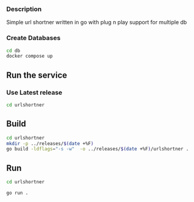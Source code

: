### Description
Simple url shortner written in go with plug n play support for multiple db


### Create Databases
```bash
cd db
docker compose up
```

## Run the service

### Use Latest release
```bash
cd urlshortner
```


## Build
```bash
cd urlshortner
mkdir -p ../releases/$(date +%F) 
go build -ldflags="-s -w"  -o ../releases/$(date +%F)/urlshortner .

```

## Run
```bash
cd urlshortner

go run .

```